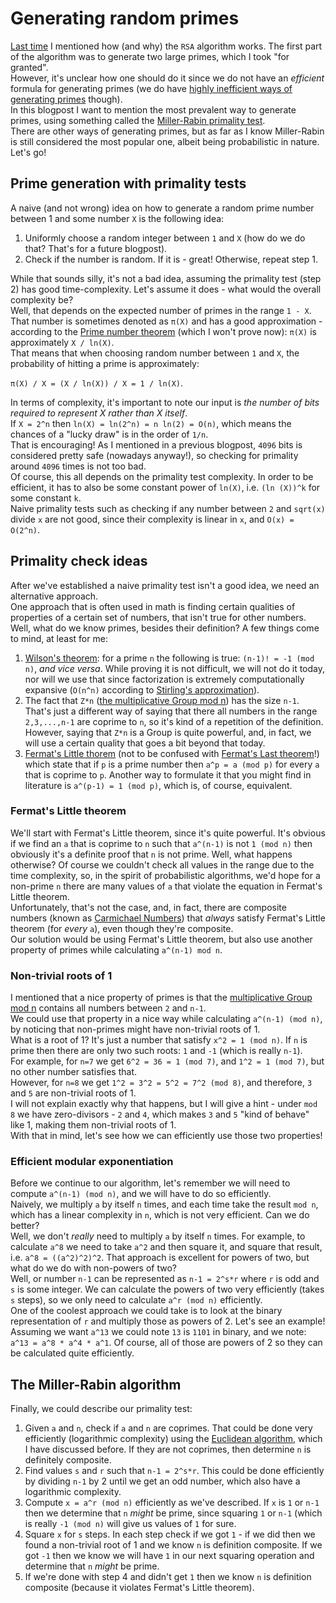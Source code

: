 # Generating random primes
[Last time](https://github.com/yo-yo-yo-jbo/rsa_math) I mentioned how (and why) the `RSA` algorithm works. The first part of the algorithm was to generate two large primes, which I took "for granted".  
However, it's unclear how one should do it since we do not have an *efficient* formula for generating primes (we do have [highly inefficient ways of generating primes](https://en.wikipedia.org/wiki/Formula_for_primes) though).  
In this blogpost I want to mention the most prevalent way to generate primes, using something called the [Miller-Rabin primality test](https://en.wikipedia.org/wiki/Miller%E2%80%93Rabin_primality_test).  
There are other ways of generating primes, but as far as I know Miller-Rabin is still considered the most popular one, albeit being probabilistic in nature. Let's go!

## Prime generation with primality tests
A naive (and not wrong) idea on how to generate a random prime number between 1 and some number `X` is the following idea:

1. Uniformly choose a random integer between `1` and `X` (how do we do that? That's for a future blogpost).
2. Check if the number is random. If it is - great! Otherwise, repeat step 1.

While that sounds silly, it's not a bad idea, assuming the primality test (step 2) has good time-complexity. Let's assume it does - what would the overall complexity be?  
Well, that depends on the expected number of primes in the range `1 - X`. That number is sometimes denoted as `π(X)` and has a good approximation - according to the [Prime number theorem](https://en.wikipedia.org/wiki/Prime_number_theorem) (which I won't prove now): `π(X)` is approximately `X / ln(X)`.  
That means that when choosing random number between `1` and `X`, the probability of hitting a prime is approximately:

`π(X) / X = (X / ln(X)) / X = 1 / ln(X)`.

In terms of complexity, it's important to note our input is *the number of bits required to represent X rather than X itself*.  
If `X = 2^n` then `ln(X) = ln(2^n) = n ln(2) = O(n)`, which means the chances of a "lucky draw" is in the order of `1/n`.  
That is encouraging! As I mentioned in a previous blogpost, `4096` bits is considered pretty safe (nowadays anyway!), so checking for primality around `4096` times is not too bad.  
Of course, this all depends on the primality test complexity. In order to be efficient, it has to also be some constant power of `ln(X)`, i.e. `(ln (X))^k` for some constant `k`.  
Naive primality tests such as checking if any number between `2` and `sqrt(x)` divide `x` are not good, since their complexity is linear in `x`, and `O(x) = O(2^n)`.  

## Primality check ideas
After we've established a naive primality test isn't a good idea, we need an alternative approach.  
One approach that is often used in math is finding certain qualities of properties of a certain set of numbers, that isn't true for other numbers.  
Well, what do we know primes, besides their definition? A few things come to mind, at least for me:
1. [Wilson's theorem](https://en.wikipedia.org/wiki/Wilson%27s_theorem): for a prime `n` the following is true: `(n-1)! = -1 (mod n)`, *and vice versa*. While proving it is not difficult, we will not do it today, nor will we use that since factorization is extremely computationally expansive (`O(n^n)` according to [Stirling's approximation](https://en.wikipedia.org/wiki/Stirling's_approximation)).
2. The fact that `Z*n` ([the multiplicative Group mod n](https://en.wikipedia.org/wiki/Multiplicative_group_of_integers_modulo_n)) has the size `n-1`. That's just a different way of saying that there all numbers in the range `2,3,...,n-1` are coprime to `n`, so it's kind of a repetition of the definition. However, saying that `Z*n` is a Group is quite powerful, and, in fact, we will use a certain quality that goes a bit beyond that today.
3. [Fermat's Little thorem](https://en.wikipedia.org/wiki/Fermat%27s_little_theorem) (not to be confused with [Fermat's Last theorem](https://en.wikipedia.org/wiki/Fermat's_Last_Theorem)!) which state that if `p` is a prime number then `a^p = a (mod p)` for every `a` that is coprime to `p`. Another way to formulate it that you might find in literature is `a^(p-1) = 1 (mod p)`, which is, of course, equivalent.

### Fermat's Little theorem
We'll start with Fermat's Little theorem, since it's quite powerful. It's obvious if we find an `a` that is coprime to `n` such that `a^(n-1)` is not `1 (mod n)` then obviously it's a definite proof that `n` is not prime. Well, what happens otherwise? Of course we couldn't check all values in the range due to the time complexity, so, in the spirit of probabilistic algorithms, we'd hope for a non-prime `n` there are many values of `a` that violate the equation in Fermat's Little theorem.  
Unfortunately, that's not the case, and, in fact, there are composite numbers (known as [Carmichael Numbers](https://mathworld.wolfram.com/CarmichaelNumber.html)) that *always* satisfy Fermat's Little theorem (for *every* `a`), even though they're composite.  
Our solution would be using Fermat's Little theorem, but also use another property of primes while calculating `a^(n-1) mod n`.

### Non-trivial roots of 1
I mentioned that a nice property of primes is that the [multiplicative Group mod n](https://en.wikipedia.org/wiki/Multiplicative_group_of_integers_modulo_n) contains all numbers between `2` and `n-1`.  
We could use that property in a nice way while calculating `a^(n-1) (mod n)`, by noticing that non-primes might have non-trivial roots of 1.  
What is a root of 1? It's just a number that satisfy `x^2 = 1 (mod n)`. If `n` is prime then there are only two such roots: `1` and `-1` (which is really `n-1`).  
For example, for `n=7` we get `6^2 = 36 = 1 (mod 7)`, and `1^2 = 1 (mod 7)`, but no other number satisfies that.  
However, for `n=8` we get `1^2 = 3^2 = 5^2 = 7^2 (mod 8)`, and therefore, `3` and `5` are non-trivial roots of 1.  
I will not explain exactly why that happens, but I will give a hint - under `mod 8` we have zero-divisors - `2` and `4`, which makes `3` and `5` "kind of behave" like 1, making them non-trivial roots of 1.  
With that in mind, let's see how we can efficiently use those two properties!

### Efficient modular exponentiation
Before we continue to our algorithm, let's remember we will need to compute `a^(n-1) (mod n)`, and we will have to do so efficiently.  
Naively, we multiply `a` by itself `n` times, and each time take the result `mod n`, which has a linear complexity in `n`, which is not very efficient. Can we do better?  
Well, we don't *really* need to multiply `a` by itself `n` times. For example, to calculate `a^8` we need to take `a^2` and then square it, and square that result, i.e. `a^8 = ((a^2)^2)^2`. That approach is excellent for powers of two, but what do we do with non-powers of two?  
Well, or number `n-1` can be represented as `n-1 = 2^s*r` where `r` is odd and `s` is some integer. We can calculate the powers of two very efficiently (takes `s` steps), so we only need to calculate `a^r (mod n)` efficiently.  
One of the coolest approach we could take is to look at the binary representation of `r` and multiply those as powers of 2. Let's see an example!  
Assuming we want `a^13` we could note `13` is `1101` in binary, and we note: `a^13 = a^8 * a^4 * a^1`. Of course, all of those are powers of 2 so they can be calculated quite efficiently.  

## The Miller-Rabin algorithm
Finally, we could describe our primality test:
1. Given `a` and `n`, check if `a` and `n` are coprimes. That could be done very efficiently (logarithmic complexity) using the [Euclidean algorithm](https://en.wikipedia.org/wiki/Euclidean_algorithm), which I have discussed before. If they are not coprimes, then determine `n` is definitely composite.
2. Find values `s` and `r` such that `n-1 = 2^s*r`. This could be done efficiently by dividing `n-1` by 2 until we get an odd number, which also have a logarithmic complexity.
3. Compute `x = a^r (mod n)` efficiently as we've described. If `x` is `1` or `n-1` then we determine that `n` *might* be prime, since squaring `1` or `n-1` (which is really `-1 (mod n)` will give us values of `1` for sure.
4. Square `x` for `s` steps. In each step check if we got `1` - if we did then we found a non-trivial root of 1 and we know `n` is definition composite. If we got `-1` then we know we will have `1` in our next squaring operation and determine that `n` *might* be prime.
5. If we're done with step 4 and didn't get `1` then we know `n` is definition composite (because it violates Fermat's Little theorem).





